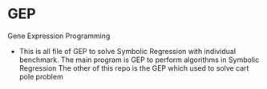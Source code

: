 # GEP
Gene Expression Programming
- This is all file of GEP to solve Symbolic Regression with individual benchmark.
The main program is GEP to perform algorithms in Symbolic Regression
The other of this repo is the GEP which used to solve cart pole problem
